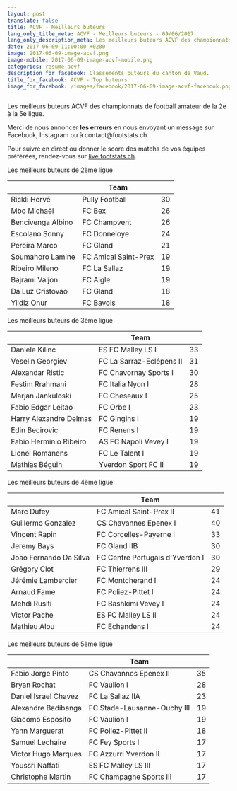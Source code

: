 ```yaml
---
layout: post
translate: false
title: ACVF - Meilleurs buteurs
lang_only_title_meta: ACVF - Meilleurs buteurs - 09/06/2017
lang_only_description_meta: Les meilleurs buteurs ACVF des championnats de football amateur de la 2e à la 5e ligue - 09/06/2017
date: 2017-06-09 11:00:00 +0200
image: 2017-06-09-image-acvf.png
image-mobile: 2017-06-09-image-acvf-mobile.png
categories: resume acvf
description_for_facebook: Classements buteurs du canton de Vaud.
title_for_facebook: ACVF - Top buteurs
image_for_facebook: /images/facebook/2017-06-09-image-acvf-facebook.png
---
```

<p>Les meilleurs buteurs ACVF des championnats de football amateur de la 2e à la 5e ligue.</p>
<p>Merci de nous annoncer <b>les erreurs</b> en nous envoyant un message sur Facebook, Instagram ou à contact@footstats.ch</p>
<p>Pour suivre en direct ou donner le score des matchs de vos équipes préférées, rendez-vous sur <a href='http://live.footstats.ch'>live.footstats.ch</a>.</p>

<p>Les meilleurs buteurs de 2ème ligue</p><table class="table"><thead><tr><th><i class="fa fa-male"></i></th><th>Team</th><th><i class="fa fa-futbol-o"></i></th></tr></thead><tbody><tr><td>Rickli Hervé</td><td>Pully Football</td><td>30</td></tr><tr><td>Mbo Michaël</td><td>FC Bex</td><td>26</td></tr><tr><td>Bencivenga Albino</td><td>FC Champvent</td><td>26</td></tr><tr><td>Escolano Sonny</td><td>FC Donneloye</td><td>24</td></tr><tr><td>Pereira Marco</td><td>FC Gland</td><td>21</td></tr><tr><td>Soumahoro Lamine</td><td>FC Amical Saint-Prex</td><td>19</td></tr><tr><td>Ribeiro Mileno</td><td>FC La Sallaz</td><td>19</td></tr><tr><td>Bajrami Valjon</td><td>FC Aigle</td><td>19</td></tr><tr><td>Da Luz Cristovao</td><td>FC Gland</td><td>18</td></tr><tr><td>Yildiz Onur</td><td>FC Bavois</td><td>18</td></tr></tbody></table><p>Les meilleurs buteurs de 3ème ligue</p><table class="table"><thead><tr><th><i class="fa fa-male"></i></th><th>Team</th><th><i class="fa fa-futbol-o"></i></th></tr></thead><tbody><tr><td>Daniele Kilinc</td><td>ES FC Malley LS I</td><td>33</td></tr><tr><td>Veselin Georgiev</td><td>FC La Sarraz-Eclépens II</td><td>31</td></tr><tr><td>Alexandar Ristic</td><td>FC Chavornay Sports I</td><td>30</td></tr><tr><td>Festim Rrahmani</td><td>FC Italia Nyon I</td><td>28</td></tr><tr><td>Marjan Jankuloski</td><td>FC Cheseaux I</td><td>25</td></tr><tr><td>Fabio Edgar Leitao</td><td>FC Orbe I</td><td>23</td></tr><tr><td>Harry Alexandre Delmas</td><td>FC Gingins I</td><td>19</td></tr><tr><td>Edin Becirovic</td><td>FC Renens I</td><td>19</td></tr><tr><td>Fabio Herminio Ribeiro</td><td>AS FC Napoli Vevey I</td><td>19</td></tr><tr><td>Lionel Romanens</td><td>FC Le Talent I</td><td>19</td></tr><tr><td>Mathias Béguin</td><td>Yverdon Sport FC II</td><td>19</td></tr></tbody></table><p>Les meilleurs buteurs de 4ème ligue</p><table class="table"><thead><tr><th><i class="fa fa-male"></i></th><th>Team</th><th><i class="fa fa-futbol-o"></i></th></tr></thead><tbody><tr><td>Marc Dufey</td><td>FC Amical Saint-Prex II</td><td>41</td></tr><tr><td>Guillermo Gonzalez</td><td>CS Chavannes Epenex I</td><td>40</td></tr><tr><td>Vincent Rapin</td><td>FC Corcelles-Payerne l</td><td>33</td></tr><tr><td>Jeremy Bays</td><td>FC Gland IIB</td><td>30</td></tr><tr><td>Joao Fernando Da Silva</td><td>FC Centre Portugais d'Yverdon I</td><td>30</td></tr><tr><td>Grégory Clot</td><td>FC Thierrens III</td><td>29</td></tr><tr><td>Jérémie Lambercier</td><td>FC Montcherand I</td><td>24</td></tr><tr><td>Arnaud Fame</td><td>FC Poliez-Pittet I</td><td>24</td></tr><tr><td>Mehdi Rusiti</td><td>FC Bashkimi Vevey I</td><td>24</td></tr><tr><td>Victor Pache</td><td>ES FC Malley LS II</td><td>24</td></tr><tr><td>Mathieu Alou</td><td>FC Echandens I</td><td>24</td></tr></tbody></table><p>Les meilleurs buteurs de 5ème ligue</p><table class="table"><thead><tr><th><i class="fa fa-male"></i></th><th>Team</th><th><i class="fa fa-futbol-o"></i></th></tr></thead><tbody><tr><td>Fabio Jorge Pinto</td><td>CS Chavannes Epenex II</td><td>35</td></tr><tr><td>Bryan Rochat</td><td>FC Vaulion l</td><td>28</td></tr><tr><td>Daniel Israel Chavez</td><td>FC La Sallaz IIA</td><td>23</td></tr><tr><td>Alexandre Badibanga</td><td>FC Stade-Lausanne-Ouchy III</td><td>19</td></tr><tr><td>Giacomo Esposito</td><td>FC Vaulion l</td><td>19</td></tr><tr><td>Yann Marguerat</td><td>FC Poliez-Pittet II</td><td>18</td></tr><tr><td>Samuel Lechaire</td><td>FC Fey Sports l</td><td>17</td></tr><tr><td>Victor Hugo Marques</td><td>FC Azzurri Yverdon II</td><td>17</td></tr><tr><td>Youssri Naffati</td><td>ES FC Malley LS III</td><td>17</td></tr><tr><td>Christophe Martin</td><td>FC Champagne Sports III</td><td>17</td></tr></tbody></table>